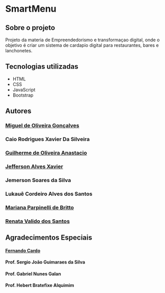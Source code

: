 # SmartMenu
## Sobre o projeto 

Projeto da materia de Empreendedorismo e transformaçao digital, onde o objetivo é criar um sistema de cardapio digital para restaurantes, bares e lanchonetes.

## Tecnologias utilizadas

- HTML
- CSS
- JavaScript
- Bootstrap
 
## Autores

### [Miguel de Oliveira Gonçalves](https://www.linkedin.com/in/miguel-de-oliveira-gon%C3%A7alves-298733247/)
### Caio Rodrigues Xavier Da Silveira 
### [Guilherme de Oliveira Anastacio](https://www.linkedin.com/in/guilherme-de-oliveira-anast%C3%A1cio-172563b6/)
### [Jefferson Alves Xavier](https://www.linkedin.com/in/jefferson-xavier-4938a0260/)
### Jemerson Soares da Silva
### Lukauê Cordeiro Alves dos Santos
### [Mariana Parpinelli de Britto](https://www.linkedin.com/in/mariana-parpinelli-de-britto-71a69059/)
### [Renata Valido dos Santos](https://www.linkedin.com/in/renata-valido/)

## Agradecimentos Especiais

#### [Fernando Cardo](https://www.linkedin.com/in/fernandoduartecardo?utm_source=share&utm_campaign=share_via&utm_content=profile&utm_medium=ios_app)
#### Prof. Sergio João Guimaraes da Silva
#### Prof. Gabriel Nunes Galan
#### Prof. Hebert Bratefixe Alquimim





